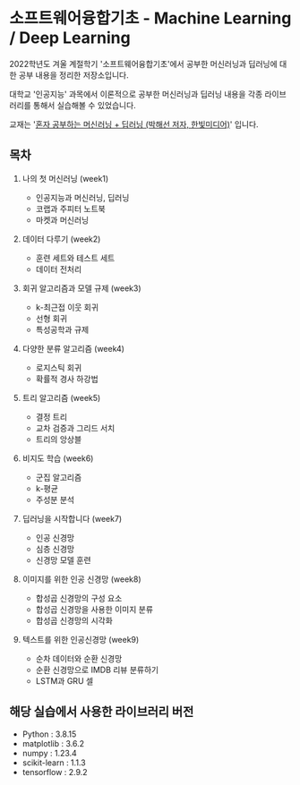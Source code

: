 # 소프트웨어융합기초 - Machine Learning / Deep Learning

2022학년도 겨울 계절학기 '소프트웨어융합기초'에서 공부한 머신러닝과 딥러닝에 대한 공부 내용을 정리한 저장소입니다.
            
대학교 '인공지능' 과목에서 이론적으로 공부한 머신러닝과 딥러닝 내용을 각종 라이브러리를 통해서 실습해볼 수 있었습니다.

교재는 '[혼자 공부하는 머신러닝 + 딥러닝 (박해선 저자, 한빛미디어)](https://product.kyobobook.co.kr/detail/S000001810330 "혼자 공부하는 머신러닝 + 딥러닝 (박해선 저자, 한빛미디어)")' 입니다.

## 목차

1. 나의 첫 머신러닝 (week1)
    * 인공지능과 머신러닝, 딥러닝
    * 코랩과 주피터 노트북
    * 마켓과 머신러닝

2. 데이터 다루기 (week2)
    * 훈련 세트와 테스트 세트
    * 데이터 전처리

3. 회귀 알고리즘과 모델 규제 (week3)
    * k-최근접 이웃 회귀
    * 선형 회귀
    * 특성공학과 규제

4. 다양한 분류 알고리즘 (week4)
    * 로지스틱 회귀
    * 확률적 경사 하강법

5. 트리 알고리즘 (week5)
    * 결정 트리
    * 교차 검증과 그리드 서치
    * 트리의 앙상블

6. 비지도 학습 (week6)
    * 군집 알고리즘
    * k-평균
    * 주성분 분석

7. 딥러닝을 시작합니다 (week7)
    * 인공 신경망
    * 심층 신경망
    * 신경망 모델 훈련

8. 이미지를 위한 인공 신경망 (week8)
    * 합성곱 신경망의 구성 요소
    * 합성곱 신경망을 사용한 이미지 분류
    * 합성곱 신경망의 시각화

9. 텍스트를 위한 인공신경망 (week9)
    * 순차 데이터와 순환 신경망
    * 순환 신경망으로 IMDB 리뷰 분류하기
    * LSTM과 GRU 셀

## 해당 실습에서 사용한 라이브러리 버전
* Python : 3.8.15
* matplotlib : 3.6.2
* numpy : 1.23.4
* scikit-learn : 1.1.3
* tensorflow : 2.9.2